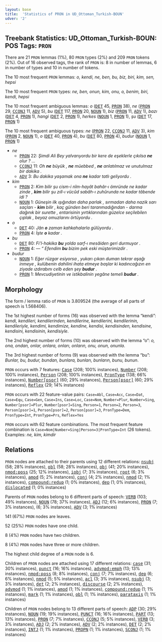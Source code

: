 ```yaml
---
layout: base
title:  'Statistics of PRON in UD_Ottoman_Turkish-BOUN'
udver: '2'
---
```


## Treebank Statistics: UD_Ottoman_Turkish-BOUN: POS Tags: `PRON`

There are 21 `PRON` lemmas (1%), 80 `PRON` types (2%) and 209 `PRON` tokens (2%).
Out of 16 observed tags, the rank of `PRON` is: 8 in number of lemmas, 6 in number of types and 10 in number of tokens.

The 10 most frequent `PRON` lemmas: <em>o, kendi, ne, ben, bu, biz, biri, kim, sen, hepsi</em>

The 10 most frequent `PRON` types:  <em>ne, ben, onun, kim, onu, o, benim, biri, kendi, hepsi</em>

The 10 most frequent ambiguous lemmas: <em>o</em> (<tt><a href="ota_boun-pos-DET.html">DET</a></tt> 45, <tt><a href="ota_boun-pos-PRON.html">PRON</a></tt> 38), <em>ne</em> (<tt><a href="ota_boun-pos-PRON.html">PRON</a></tt> 29, <tt><a href="ota_boun-pos-CCONJ.html">CCONJ</a></tt> 11, <tt><a href="ota_boun-pos-ADV.html">ADV</a></tt> 5), <em>bu</em> (<tt><a href="ota_boun-pos-DET.html">DET</a></tt> 117, <tt><a href="ota_boun-pos-PRON.html">PRON</a></tt> 20, <tt><a href="ota_boun-pos-NOUN.html">NOUN</a></tt> 1), <em>biz</em> (<tt><a href="ota_boun-pos-PRON.html">PRON</a></tt> 11, <tt><a href="ota_boun-pos-ADV.html">ADV</a></tt> 1), <em>bazı</em> (<tt><a href="ota_boun-pos-DET.html">DET</a></tt> 4, <tt><a href="ota_boun-pos-PRON.html">PRON</a></tt> 1), <em>hangi</em> (<tt><a href="ota_boun-pos-DET.html">DET</a></tt> 2, <tt><a href="ota_boun-pos-PRON.html">PRON</a></tt> 1), <em>herkes</em> (<tt><a href="ota_boun-pos-NOUN.html">NOUN</a></tt> 1, <tt><a href="ota_boun-pos-PRON.html">PRON</a></tt> 1), <em>şu</em> (<tt><a href="ota_boun-pos-DET.html">DET</a></tt> 17, <tt><a href="ota_boun-pos-PRON.html">PRON</a></tt> 1)

The 10 most frequent ambiguous types:  <em>ne</em> (<tt><a href="ota_boun-pos-PRON.html">PRON</a></tt> 22, <tt><a href="ota_boun-pos-CCONJ.html">CCONJ</a></tt> 11, <tt><a href="ota_boun-pos-ADV.html">ADV</a></tt> 3), <em>kim</em> (<tt><a href="ota_boun-pos-PRON.html">PRON</a></tt> 2, <tt><a href="ota_boun-pos-NOUN.html">NOUN</a></tt> 1), <em>o</em> (<tt><a href="ota_boun-pos-DET.html">DET</a></tt> 40, <tt><a href="ota_boun-pos-PRON.html">PRON</a></tt> 4), <em>bu</em> (<tt><a href="ota_boun-pos-DET.html">DET</a></tt> 80, <tt><a href="ota_boun-pos-PRON.html">PRON</a></tt> 4), <em>budur</em> (<tt><a href="ota_boun-pos-NOUN.html">NOUN</a></tt> 1, <tt><a href="ota_boun-pos-PRON.html">PRON</a></tt> 1)


* <em>ne</em>
  * <tt><a href="ota_boun-pos-PRON.html">PRON</a></tt> 22: <em>Şimdi Ali Bey yalvarıyordu bir kere de eşeklerle çıkılsa <b>ne</b> olur ? ...</em>
  * <tt><a href="ota_boun-pos-CCONJ.html">CCONJ</a></tt> 11: <em>Oh <b>ne</b> büyük , <b>ne</b> müebbed , <b>ne</b> anlatılmaz ve unutulmaz bir dakika .</em>
  * <tt><a href="ota_boun-pos-ADV.html">ADV</a></tt> 3: <em>Bu dakika yaşamak ona <b>ne</b> kadar tatlı geliyordu .</em>
* <em>kim</em>
  * <tt><a href="ota_boun-pos-PRON.html">PRON</a></tt> 2: <em>Kim bilir şu cism-i nîm-hayât bahâr-ı ömründe ne kadar zinde , <b>kim</b> bilir şu zıll-ı vücûd sabâh-ı zuhûrunda ne kadar tâbende idi ?</em>
  * <tt><a href="ota_boun-pos-NOUN.html">NOUN</a></tt> 1: <em>Güneşin ilk ışığından daha parlak , sırmadan daha nazik sarı saçları - <b>kim</b> bilir , kaç günden beri taranmadığından - darma dağınık bir surette , entarisinin yırtıklarından güzelce seçilebilen çıplak , beyaz omuzlarını örtüyordu .</em>
* <em>o</em>
  * <tt><a href="ota_boun-pos-DET.html">DET</a></tt> 40: <em>Jân <b>o</b> zaman kahkahalarla gülüyordu .</em>
  * <tt><a href="ota_boun-pos-PRON.html">PRON</a></tt> 4: <em>İşte <b>o</b> kadar .</em>
* <em>bu</em>
  * <tt><a href="ota_boun-pos-DET.html">DET</a></tt> 80: <em>Fi’l-hakika <b>bu</b> yolda sarf-ı mesâiden geri durmuyor .</em>
  * <tt><a href="ota_boun-pos-PRON.html">PRON</a></tt> 4: <em>— “ Efendim <b>bu</b> bizim pek eski müşterimizdir .</em>
* <em>budur</em>
  * <tt><a href="ota_boun-pos-NOUN.html">NOUN</a></tt> 1: <em>Eğer rüzgar esiyorsa , yukarı çıkan duman tekrar aşağı inmeye , kulübenin dahilini ihata etmeye başlar ki kadıncağızın en ziyade ızdırabını celb eden şey <b>budur</b> .</em>
  * <tt><a href="ota_boun-pos-PRON.html">PRON</a></tt> 1: <em>Mevcudiyetinin ve istikbalinin yegâne temeli <b>budur</b> .</em>

## Morphology

The form / lemma ratio of `PRON` is 3.809524 (the average of all parts of speech is 1.568406).

The 1st highest number of forms (16) was observed with the lemma “kendi”: <em>kendi, kendileri, kendilerinden, kendilerine, kendilerini, kendilerinin, kendileriyle, kendimi, kendimize, kendine, kendisi, kendisinden, kendisine, kendisini, kendisinin, kendisiyle</em>.

The 2nd highest number of forms (10) was observed with the lemma “o”: <em>o, ona, ondan, onlar, onlara, onları, onların, onu, onun, onunla</em>.

The 3rd highest number of forms (9) was observed with the lemma “bu”: <em>Bunlar, bu, budur, bundan, bunlara, bunları, bunların, bunu, bunun</em>.

`PRON` occurs with 7 features: <tt><a href="ota_boun-feat-Case.html">Case</a></tt> (208; 100% instances), <tt><a href="ota_boun-feat-Number.html">Number</a></tt> (208; 100% instances), <tt><a href="ota_boun-feat-Person.html">Person</a></tt> (208; 100% instances), <tt><a href="ota_boun-feat-PronType.html">PronType</a></tt> (138; 66% instances), <tt><a href="ota_boun-feat-Number-psor.html">Number[psor]</a></tt> (60; 29% instances), <tt><a href="ota_boun-feat-Person-psor.html">Person[psor]</a></tt> (60; 29% instances), <tt><a href="ota_boun-feat-Reflex.html">Reflex</a></tt> (29; 14% instances)

`PRON` occurs with 22 feature-value pairs: `Case=Abl`, `Case=Acc`, `Case=Dat`, `Case=Equ`, `Case=Gen`, `Case=Ins`, `Case=Loc`, `Case=Nom`, `Number=Plur`, `Number=Sing`, `Number[psor]=Plur`, `Number[psor]=Sing`, `Person=1`, `Person=2`, `Person=3`, `Person[psor]=1`, `Person[psor]=2`, `Person[psor]=3`, `PronType=Dem`, `PronType=Int`, `PronType=Prs`, `Reflex=Yes`

`PRON` occurs with 62 feature combinations.
The most frequent feature combination is `Case=Nom|Number=Sing|Person=3|PronType=Int` (26 tokens).
Examples: <em>ne, kim, kimdir</em>


## Relations

`PRON` nodes are attached to their parents using 12 different relations: <tt><a href="ota_boun-dep-nsubj.html">nsubj</a></tt> (58; 28% instances), <tt><a href="ota_boun-dep-obl.html">obl</a></tt> (58; 28% instances), <tt><a href="ota_boun-dep-obj.html">obj</a></tt> (41; 20% instances), <tt><a href="ota_boun-dep-nmod-poss.html">nmod:poss</a></tt> (25; 12% instances), <tt><a href="ota_boun-dep-iobj.html">iobj</a></tt> (7; 3% instances), <tt><a href="ota_boun-dep-root.html">root</a></tt> (6; 3% instances), <tt><a href="ota_boun-dep-amod.html">amod</a></tt> (5; 2% instances), <tt><a href="ota_boun-dep-conj.html">conj</a></tt> (4; 2% instances), <tt><a href="ota_boun-dep-nmod.html">nmod</a></tt> (2; 1% instances), <tt><a href="ota_boun-dep-compound-redup.html">compound:redup</a></tt> (1; 0% instances), <tt><a href="ota_boun-dep-dep.html">dep</a></tt> (1; 0% instances), <tt><a href="ota_boun-dep-dislocated.html">dislocated</a></tt> (1; 0% instances)

Parents of `PRON` nodes belong to 6 different parts of speech: <tt><a href="ota_boun-pos-VERB.html">VERB</a></tt> (103; 49% instances), <tt><a href="ota_boun-pos-NOUN.html">NOUN</a></tt> (78; 37% instances), <tt><a href="ota_boun-pos-ADJ.html">ADJ</a></tt> (12; 6% instances), <tt><a href="ota_boun-pos-PRON.html">PRON</a></tt> (7; 3% instances),  (6; 3% instances), <tt><a href="ota_boun-pos-ADV.html">ADV</a></tt> (3; 1% instances)

141 (67%) `PRON` nodes are leaves.

52 (25%) `PRON` nodes have one child.

8 (4%) `PRON` nodes have two children.

8 (4%) `PRON` nodes have three or more children.

The highest child degree of a `PRON` node is 6.

Children of `PRON` nodes are attached using 17 different relations: <tt><a href="ota_boun-dep-case.html">case</a></tt> (31; 30% instances), <tt><a href="ota_boun-dep-punct.html">punct</a></tt> (16; 16% instances), <tt><a href="ota_boun-dep-advmod-emph.html">advmod:emph</a></tt> (13; 13% instances), <tt><a href="ota_boun-dep-nmod-poss.html">nmod:poss</a></tt> (8; 8% instances), <tt><a href="ota_boun-dep-conj.html">conj</a></tt> (7; 7% instances), <tt><a href="ota_boun-dep-dep.html">dep</a></tt> (6; 6% instances), <tt><a href="ota_boun-dep-nmod.html">nmod</a></tt> (5; 5% instances), <tt><a href="ota_boun-dep-acl.html">acl</a></tt> (3; 3% instances), <tt><a href="ota_boun-dep-nsubj.html">nsubj</a></tt> (3; 3% instances), <tt><a href="ota_boun-dep-det.html">det</a></tt> (2; 2% instances), <tt><a href="ota_boun-dep-discourse.html">discourse</a></tt> (2; 2% instances), <tt><a href="ota_boun-dep-advmod.html">advmod</a></tt> (1; 1% instances), <tt><a href="ota_boun-dep-amod.html">amod</a></tt> (1; 1% instances), <tt><a href="ota_boun-dep-compound-redup.html">compound:redup</a></tt> (1; 1% instances), <tt><a href="ota_boun-dep-mark.html">mark</a></tt> (1; 1% instances), <tt><a href="ota_boun-dep-obl.html">obl</a></tt> (1; 1% instances), <tt><a href="ota_boun-dep-parataxis.html">parataxis</a></tt> (1; 1% instances)

Children of `PRON` nodes belong to 13 different parts of speech: <tt><a href="ota_boun-pos-ADP.html">ADP</a></tt> (30; 29% instances), <tt><a href="ota_boun-pos-NOUN.html">NOUN</a></tt> (19; 19% instances), <tt><a href="ota_boun-pos-PUNCT.html">PUNCT</a></tt> (16; 16% instances), <tt><a href="ota_boun-pos-PART.html">PART</a></tt> (13; 13% instances), <tt><a href="ota_boun-pos-PRON.html">PRON</a></tt> (7; 7% instances), <tt><a href="ota_boun-pos-CCONJ.html">CCONJ</a></tt> (5; 5% instances), <tt><a href="ota_boun-pos-VERB.html">VERB</a></tt> (3; 3% instances), <tt><a href="ota_boun-pos-ADJ.html">ADJ</a></tt> (2; 2% instances), <tt><a href="ota_boun-pos-ADV.html">ADV</a></tt> (2; 2% instances), <tt><a href="ota_boun-pos-DET.html">DET</a></tt> (2; 2% instances), <tt><a href="ota_boun-pos-INTJ.html">INTJ</a></tt> (1; 1% instances), <tt><a href="ota_boun-pos-PROPN.html">PROPN</a></tt> (1; 1% instances), <tt><a href="ota_boun-pos-SCONJ.html">SCONJ</a></tt> (1; 1% instances)

